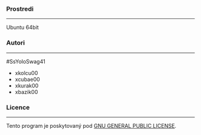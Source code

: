 ### Prostredi
------------
Ubuntu 64bit

### Autori
------------
\#SsYoloSwag41
 - xkolcu00
 - xcubae00
 - xkurak00
 - xbazik00

### Licence
-----------
Tento program je poskytovaný pod [GNU GENERAL PUBLIC LICENSE](https://github.com/NoName115/IVS/blob/master/LICENSE).
